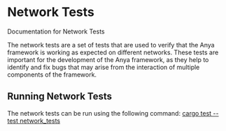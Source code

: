 # Network Tests

Documentation for Network Tests

The network tests are a set of tests that are used to verify that the Anya framework is working as expected on different networks. These tests are important for the development of the Anya framework, as they help to identify and fix bugs that may arise from the interaction of multiple components of the framework.

## Running Network Tests

The network tests can be run using the following command: [cargo test --test network_tests](https://github.com/anuraghazra/Anya/blob/master/anyacore/tests/network_tests.rs)